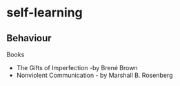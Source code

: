 # self-learning


## Behaviour
Books
- The Gifts of Imperfection -by Brené Brown
- Nonviolent Communication -  by Marshall B. Rosenberg

